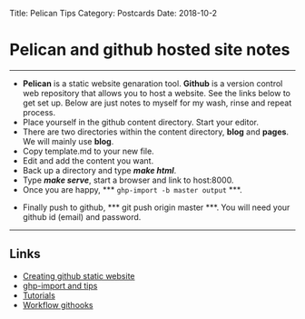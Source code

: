 Title: Pelican Tips
Category: Postcards
Date: 2018-10-2
# Pelican and github hosted site notes

---
* **Pelican** is a static website genaration tool. **Github** is a version control web repository that allows you to host a website. See the links below to get set up. Below are just notes to myself for my wash, rinse and repeat process.  
* Place yourself in the github content directory. Start your editor.
* There are two directories within the content directory, **blog** and **pages**. We will mainly use **blog**.
* Copy template.md to your new file.
* Edit and add the content you want.
* Back up a directory and type ***make html***.
* Type ***make serve***, start a browser and link to host:8000.
* Once you are happy, *** `ghp-import -b master output` ***.
- Finally push to github, *** git push origin master ***. You will need your github id (email) and password.

---
## Links
- [Creating github static website](https://www.fullstackpython.com/blog/generating-static-websites-pelican-jinja2-markdown.html "Link")
- [ghp-import and tips](https://www.entilzha.io/blog/2015/09/15/github-website-with-pelican/ "Link")
- [Tutorials](https://github.com/getpelican/pelican/wiki/Tutorials "Link")
- [Workflow githooks](http://anotherdatum.com/pelican-and-github-pages-workflow.html "Link")

